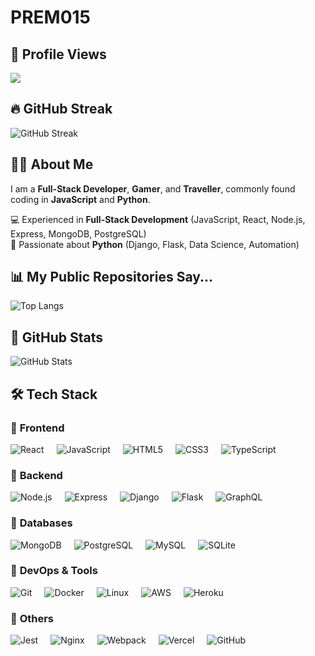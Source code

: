 # PREM015

## 🌟 Profile Views
![](https://komarev.com/ghpvc/?username=PREM015&color=blue)

## 🔥 GitHub Streak
![GitHub Streak](https://streak-stats.demolab.com/?user=PREM015&theme=radical)

## 👨‍💻 About Me
I am a **Full-Stack Developer**, **Gamer**, and **Traveller**, commonly found coding in **JavaScript** and **Python**.

💻 Experienced in **Full-Stack Development** (JavaScript, React, Node.js, Express, MongoDB, PostgreSQL)  
🐍 Passionate about **Python** (Django, Flask, Data Science, Automation)

## 📊 My Public Repositories Say...
![Top Langs](https://github-readme-stats.vercel.app/api/top-langs/?username=PREM015&layout=compact&theme=radical)

## 🚀 GitHub Stats
![GitHub Stats](https://github-readme-stats.vercel.app/api?username=PREM015&show_icons=true&theme=radical)

## 🛠️ Tech Stack

### 🔹 **Frontend**
<div style="display: flex; gap: 20px; flex-wrap: wrap;">
  <img src="https://img.shields.io/badge/-React-blue?style=for-the-badge&logo=react&logoColor=white" alt="React" />
  <img src="https://img.shields.io/badge/-JavaScript-yellow?style=for-the-badge&logo=javascript&logoColor=white" alt="JavaScript" />
  <img src="https://img.shields.io/badge/-HTML5-orange?style=for-the-badge&logo=html5&logoColor=white" alt="HTML5" />
  <img src="https://img.shields.io/badge/-CSS3-blue?style=for-the-badge&logo=css3&logoColor=white" alt="CSS3" />
  <img src="https://img.shields.io/badge/-TypeScript-blue?style=for-the-badge&logo=typescript&logoColor=white" alt="TypeScript" />
</div>

### 🔹 **Backend**
<div style="display: flex; gap: 20px; flex-wrap: wrap;">
  <img src="https://img.shields.io/badge/-Node.js-green?style=for-the-badge&logo=node.js&logoColor=white" alt="Node.js" />
  <img src="https://img.shields.io/badge/-Express-gray?style=for-the-badge&logo=express&logoColor=white" alt="Express" />
  <img src="https://img.shields.io/badge/-Django-darkgreen?style=for-the-badge&logo=django&logoColor=white" alt="Django" />
  <img src="https://img.shields.io/badge/-Flask-black?style=for-the-badge&logo=flask&logoColor=white" alt="Flask" />
  <img src="https://img.shields.io/badge/-GraphQL-e10098?style=for-the-badge&logo=graphql&logoColor=white" alt="GraphQL" />
</div>

### 🔹 **Databases**
<div style="display: flex; gap: 20px; flex-wrap: wrap;">
  <img src="https://img.shields.io/badge/-MongoDB-green?style=for-the-badge&logo=mongodb&logoColor=white" alt="MongoDB" />
  <img src="https://img.shields.io/badge/-PostgreSQL-blue?style=for-the-badge&logo=postgresql&logoColor=white" alt="PostgreSQL" />
  <img src="https://img.shields.io/badge/-MySQL-blue?style=for-the-badge&logo=mysql&logoColor=white" alt="MySQL" />
  <img src="https://img.shields.io/badge/-SQLite-black?style=for-the-badge&logo=sqlite&logoColor=white" alt="SQLite" />
</div>

### 🔹 **DevOps & Tools**
<div style="display: flex; gap: 20px; flex-wrap: wrap;">
  <img src="https://img.shields.io/badge/-Git-red?style=for-the-badge&logo=git&logoColor=white" alt="Git" />
  <img src="https://img.shields.io/badge/-Docker-blue?style=for-the-badge&logo=docker&logoColor=white" alt="Docker" />
  <img src="https://img.shields.io/badge/-Linux-yellow?style=for-the-badge&logo=linux&logoColor=white" alt="Linux" />
  <img src="https://img.shields.io/badge/-AWS-orange?style=for-the-badge&logo=amazonaws&logoColor=white" alt="AWS" />
  <img src="https://img.shields.io/badge/-Heroku-430098?style=for-the-badge&logo=heroku&logoColor=white" alt="Heroku" />
</div>

### 🔹 **Others**
<div style="display: flex; gap: 20px; flex-wrap: wrap;">
  <img src="https://img.shields.io/badge/-Jest-blue?style=for-the-badge&logo=jest&logoColor=white" alt="Jest" />
  <img src="https://img.shields.io/badge/-Nginx-green?style=for-the-badge&logo=nginx&logoColor=white" alt="Nginx" />
  <img src="https://img.shields.io/badge/-Webpack-blue?style=for-the-badge&logo=webpack&logoColor=white" alt="Webpack" />
  <img src="https://img.shields.io/badge/-Vercel-black?style=for-the-badge&logo=vercel&logoColor=white" alt="Vercel" />
  <img src="https://img.shields.io/badge/-GitHub-black?style=for-the-badge&logo=github&logoColor=white" alt="GitHub" />
</div>
